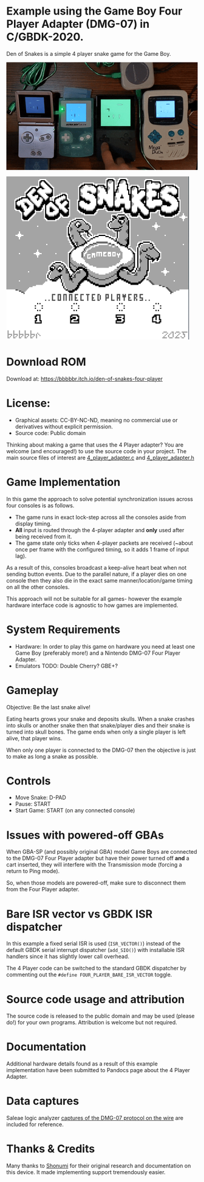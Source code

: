 # Example using the Game Boy Four Player Adapter (DMG-07) in C/GBDK-2020.
Den of Snakes is a simple 4 player snake game for the Game Boy.

![Photograph of four Game Boy and clone consoles connected via the Four Player Adapter](/info/game_boy_four_player_consoles.gif)

![Screenshot of the game title screen with the text Den of Snakes, and a drawing of four snakes emerging from the DMG-07 four player adapter ports. Each snake has a different facial expression.](/info/game_boy_4_player_den_of_snakes_title_3x.png)

# Download ROM
Download at: https://bbbbbr.itch.io/den-of-snakes-four-player

# License:
- Graphical assets: CC-BY-NC-ND, meaning no commercial use or derivatives without explicit permission.
- Source code: Public domain

Thinking about making a game that uses the 4 Player adapter? You are welcome (and encouraged!) to use the source code in your project. The main source files of interest are [4_player_adapter.c](src/4_player_adapter.c) and [4_player_adapter.h](src/4_player_adapter.h)


# Game Implementation
In this game the approach to solve potential synchronization issues across four consoles is as follows.
- The game runs in exact lock-step across all the consoles aside from display timing.
- __All__ input is routed through the 4-player adapter and __only__ used after being received from it.
- The game state only ticks when 4-player packets are received (~about once per frame with the configured timing, so it adds 1 frame of input lag).

As a result of this, consoles broadcast a keep-alive heart beat when not sending button events. Due to the parallel nature, if a player dies on one console then they also die in the exact same manner/location/game timing on all the other consoles.

This approach will not be suitable for all games- however the example hardware interface code is agnostic to how games are implemented.

# System Requirements
- Hardware: In order to play this game on hardware you need at least one Game Boy (preferably more!) and a Nintendo DMG-07 Four Player Adapter.
- Emulators TODO: Double Cherry? GBE+?

# Gameplay
Objective: Be the last snake alive!

Eating hearts grows your snake and deposits skulls. When a snake crashes into skulls or another snake then that snake/player dies and their snake is turned into skull bones. The game ends when only a single player is left alive, that player wins.

When only one player is connected to the DMG-07 then the objective is just to make as long a snake as possible.

# Controls
- Move Snake: D-PAD
- Pause: START
- Start Game: START (on any connected console)


# Issues with powered-off GBAs
When GBA-SP (and possibly original GBA) model Game Boys are connected to the DMG-07 Four Player adapter but have their power turned off **and** a cart inserted, they will interfere with the Transmission mode (forcing a return to Ping mode).

So, when those models are powered-off, make sure to disconnect them from the Four Player adapter.


# Bare ISR vector vs GBDK ISR dispatcher
In this example a fixed serial ISR is used (`ISR_VECTOR()`) instead of the default GBDK serial interrupt dispatcher (`add_SIO()`) with installable ISR handlers since it has slightly lower call overhead.

The 4 Player code can be switched to the standard GBDK dispatcher by commenting out the `#define FOUR_PLAYER_BARE_ISR_VECTOR` toggle.


# Source code usage and attribution
The source code is released to the public domain and may be used (please do!) for your own programs. Attribution is welcome but not required.


# Documentation
Additional hardware details found as a result of this example implementation have been submitted to Pandocs page about the 4 Player Adapter.


# Data captures
Saleae logic analyzer [captures of the DMG-07 protocol on the wire](hardware_data_and_notes/logic_analyzer_captures) are included for reference.


# Thanks & Credits
Many thanks to [Shonumi](https://shonumi.github.io/articles/art9.html) for their original research and documentation on this device. It made implementing support tremendously easier.

